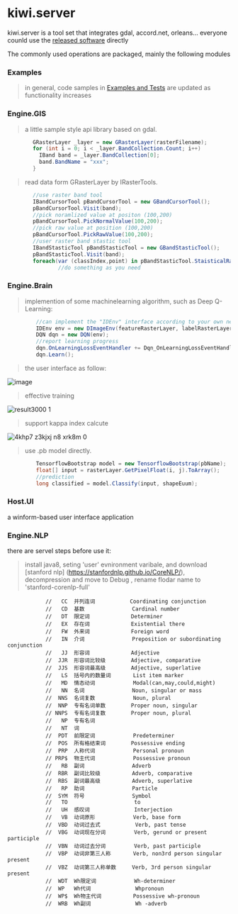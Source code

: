 # kiwi.server
kiwi.server is a tool set that integrates gdal, accord.net, orleans... everyone counld use the [released software](https://github.com/axmand/kiwi.server/releases) directly

The commonly used operations are packaged, mainly the following modules
### Examples ###
>in general, code samples in [Examples and Tests](https://github.com/axmand/kiwi.server/tree/master/Examples) are updated as functionality increases

### Engine.GIS ####
>a little sample style api library based on gdal. 
```c#
        GRasterLayer _layer = new GRasterLayer(rasterFilename);
        for (int i = 0; i < _layer.BandCollection.Count; i++)
          IBand band = _layer.BandCollection[0];
          band.BandName = "xxx";
        }
```
>read data form GRasterLayer by IRasterTools.
```c#
        //use raster band tool
        IBandCursorTool pBandCursorTool = new GBandCursorTool();
        pBandCursorTool.Visit(band);
        //pick noramlized value at positon (100,200)
        pBandCursorTool.PickNormalValue(100,200);
        //pick raw value at position (100,200)
        pBandCursorTool.PickRawValue(100,200);
        //user raster band stastic tool
        IBandStasticTool pBandStasticTool = new GBandStasticTool();
        pBandStasticTool.Visit(band);
        foreach(var (classIndex,point) in pBandStasticTool.StaisticalRawGraph)
                //do something as you need
```

### Engine.Brain ###
>implemention of some machinelearning algorithm, such as Deep Q-Learning:
```c#
         //can implement the "IDEnv" interface according to your own needs
         IDEnv env = new DImageEnv(featureRasterLayer, labelRasterLayer);
         DQN dqn = new DQN(env);
         //report learning progress
         dqn.OnLearningLossEventHandler += Dqn_OnLearningLossEventHandler;
         dqn.Learn();
```
>the user interface as follow: 

![image](https://user-images.githubusercontent.com/5127112/43514772-77f87c80-95b3-11e8-9a80-20b3945c0f52.png) 

>effective training 

![result3000 1](https://user-images.githubusercontent.com/5127112/46065783-9a762a00-c1a5-11e8-85c3-f800f023791a.png) 

>support kappa index calcute 

![4khp7 z3kjxj n8 xrk8m 0](https://user-images.githubusercontent.com/5127112/46065786-9ba75700-c1a5-11e8-832c-4f7f4fcb9996.png) 

>use .pb model directly.
```c#
         TensorflowBootstrap model = new TensorflowBootstrap(pbName);          
         float[] input = rasterLayer.GetPixelFloat(i, j).ToArray();
         //prediction
         long classified = model.Classify(input, shapeEuum);
```

### Host.UI ###
a winform-based user interface application 

### Engine.NLP ###
there are servel steps before use it:
>install java8, seting 'user' evnironment varibale, and download [stanford nlp] (https://stanfordnlp.github.io/CoreNLP/), decompression and move to Debug , rename flodar name to 'stanford-corenlp-full'
```
            //   CC  并列连词           Coordinating conjunction
            //   CD  基数               Cardinal number
            //   DT  限定词             Determiner
            //   EX  存在词             Existential there
            //   FW  外来词             Foreign word
            //   IN  介词               Preposition or subordinating conjunction
            //   JJ  形容词             Adjective
            //  JJR  形容词比较级        Adjective, comparative
            //  JJS  形容词最高级        Adjective, superlative
            //   LS  括号内的数量词       List item marker
            //   MD  情态动词            Modal(can,may,could,might)
            //   NN  名词               Noun, singular or mass
            //  NNS  名词复数            Noun, plural
            //  NNP  专有名词单数        Proper noun, singular
            // NNPS  专有名词复数        Proper noun, plural
            //   NP  专有名词               
            //   NT  词               
            //  PDT  前限定词            Predeterminer
            //  POS  所有格结束词        Possessive ending
            //  PRP  人称代词            Personal pronoun
            // PRP$  物主代词            Possessive pronoun
            //   RB  副词               Adverb
            //  RBR  副词比较级          Adverb, comparative
            //  RBS  副词最高级          Adverb, superlative
            //   RP  助词               Particle
            //  SYM  符号               Symbol
            //   TO                     to
            //   UH  感叹词              Interjection
            //   VB  动词原形            Verb, base form
            //  VBD  动词过去式           Verb, past tense
            //  VBG  动词现在分词         Verb, gerund or present participle
            //  VBN  动词过去分词         Verb, past participle
            //  VBP  动词非第三人称       Verb, non­3rd person singular present
            //  VBZ  动词第三人称单数     Verb, 3rd person singular present
            //  WDT  Wh限定词            Wh­-determiner
            //  WP   Wh代词              Wh­pronoun
            //  WP$  Wh物主代词          Possessive wh-­pronoun
            //  WRB  Wh副词              Wh -­adverb
```
